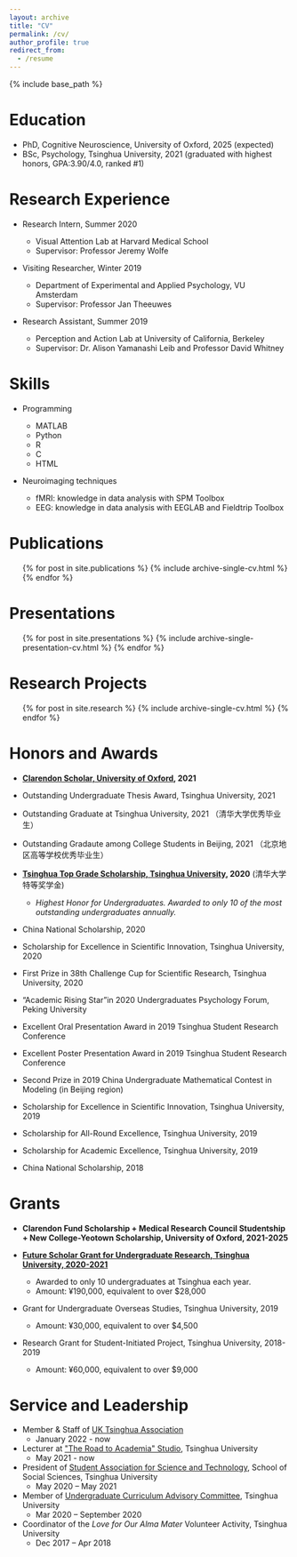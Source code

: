 ```yaml
---
layout: archive
title: "CV"
permalink: /cv/
author_profile: true
redirect_from:
  - /resume
---
```

{% include base_path %}

Education
=========

* PhD, Cognitive Neuroscience, University of Oxford, 2025 (expected)
* BSc, Psychology, Tsinghua University, 2021 (graduated with highest honors, GPA:3.90/4.0, ranked #1)

Research Experience
===================

* Research Intern, Summer 2020

  * Visual Attention Lab at Harvard Medical School
  * Supervisor: Professor Jeremy Wolfe
* Visiting Researcher, Winter 2019

  * Department of Experimental and Applied Psychology, VU Amsterdam
  * Supervisor: Professor Jan Theeuwes
* Research Assistant, Summer 2019

  * Perception and Action Lab at University of California, Berkeley
  * Supervisor: Dr. Alison Yamanashi Leib and Professor David Whitney

Skills
======

* Programming

  * MATLAB
  * Python
  * R
  * C
  * HTML
* Neuroimaging techniques

  * fMRI: knowledge in data analysis with SPM Toolbox
  * EEG: knowledge in data analysis with EEGLAB and Fieldtrip Toolbox

Publications
============

<ul>{% for post in site.publications %}
    {% include archive-single-cv.html %}
  {% endfor %}</ul>

Presentations
=============

<ul>{% for post in site.presentations %}
    {% include archive-single-presentation-cv.html %}
  {% endfor %}</ul>

Research Projects
=================

<ul>{% for post in site.research %}
    {% include archive-single-cv.html %}
  {% endfor %}</ul>

Honors and Awards
=================

- **[Clarendon Scholar, University of Oxford](https://www.clarendonscholarsassociation.co.uk/2021), 2021**
- Outstanding Undergraduate Thesis Award, Tsinghua University, 2021
- Outstanding Graduate at Tsinghua University, 2021 （清华大学优秀毕业生）
- Outstanding Gradaute among College Students in Beijing, 2021 （北京地区高等学校优秀毕业生）
- **[Tsinghua Top Grade Scholarship, Tsinghua University](https://mp.weixin.qq.com/s/kFbbtFK4xZgQj-2diEJ4gwhttps://www.tsinghua.edu.cn/info/2275/85312.htm), 2020** (清华大学特等奖学金)

  - *Highest Honor for Undergraduates. Awarded to only 10 of the most outstanding undergraduates annually.*
- China National Scholarship, 2020
- Scholarship for Excellence in Scientific Innovation, Tsinghua University, 2020
- First Prize in 38th Challenge Cup for Scientific Research, Tsinghua University, 2020
- “Academic Rising Star”in 2020 Undergraduates Psychology Forum, Peking University
- Excellent Oral Presentation Award in 2019 Tsinghua Student Research Conference
- Excellent Poster Presentation Award in 2019 Tsinghua Student Research Conference
- Second Prize in 2019 China Undergraduate Mathematical Contest in
  Modeling (in Beijing region)
- Scholarship for Excellence in Scientific Innovation,  Tsinghua University, 2019
- Scholarship for All-Round Excellence,  Tsinghua University, 2019
- Scholarship for Academic Excellence,  Tsinghua University, 2019
- China National Scholarship, 2018

Grants
======

* **Clarendon Fund Scholarship + Medical Research Council Studentship + New College-Yeotown Scholarship, University of Oxford, 2021-2025**
* **[Future Scholar Grant for Undergraduate Research, Tsinghua University, 2020-2021](https://www.psych.tsinghua.edu.cn/info/1197/1031.htm)**

  * Awarded to only 10 undergraduates at Tsinghua each year.
  * Amount: ¥190,000, equivalent to over $28,000
* Grant for Undergraduate Overseas Studies, Tsinghua University, 2019

  * Amount: ¥30,000, equivalent to over $4,500
* Research Grant for Student-Initiated Project, Tsinghua University, 2018-2019

  * Amount: ¥60,000, equivalent to over $9,000

Service and Leadership
======================

* Member & Staff of [UK Tsinghua Association](https://www.tsinghua.org.uk/)
  * January 2022 - now
* Lecturer at ["The Road to Academia" Studio](https://www.tsinghua.edu.cn/xtw/info/1015/1161.htm), Tsinghua University
  * May 2021 - now
* President of [Student Association for Science and Technology](https://www.tsinghua.edu.cn/xtw/sdfg/xskxjsxhd.htm), School of Social Sciences, Tsinghua University
  * May 2020 – May 2021
* Member of [Undergraduate Curriculum Advisory Committee](http://www.tuef.tsinghua.edu.cn/info/qhyx/3150), Tsinghua University
  * Mar 2020 – September 2020
* Coordinator of the _Love for Our Alma Mater_ Volunteer Activity, Tsinghua University
  * Dec 2017 – Apr 2018
